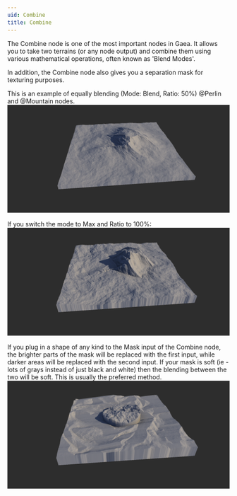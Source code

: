 ```yaml
---
uid: Combine
title: Combine
---
```


The Combine node is one of the most important nodes in Gaea. It allows you to take two terrains (or any node output) and combine them using various mathematical operations, often known as 'Blend Modes'.

In addition, the Combine node also gives you a separation mask for texturing purposes.

This is an example of equally blending (Mode: Blend, Ratio: 50%) @Perlin and @Mountain nodes.
![](/images/ref/Combine/combine--blend.png)

If you switch the mode to Max and Ratio to 100%:
![](/images/ref/Combine/combine--max.png)

If you plug in a shape of any kind to the Mask input of the Combine node, the brighter parts of the mask will be replaced with the first input, while darker areas will be replaced with the second input. If your mask is soft (ie - lots of grays instead of just black and white) then the blending between the two will be soft. This is usually the preferred method.
![](/images/ref/Combine/combine--hardmask.png)
